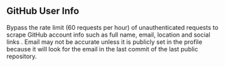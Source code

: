 ## GitHub User Info

Bypass the rate limit (60 requests per hour) of unauthenticated requests to scrape GitHub account info such as full name, email, location and social links . Email may not be accurate unless it is publicly set in the profile because it will look for the email in the last commit of the last public repository.

